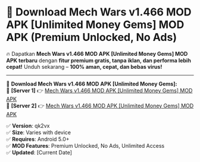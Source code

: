 # 🚀 Download Mech Wars v1.466 MOD APK [Unlimited Money Gems] MOD APK (Premium Unlocked, No Ads)  

🔥 Dapatkan **Mech Wars v1.466 MOD APK [Unlimited Money Gems] MOD APK terbaru** dengan **fitur premium gratis, tanpa iklan, dan performa lebih cepat!** Unduh sekarang – **100% aman, cepat, dan bebas virus!**  

---


🔽 **Download Mech Wars v1.466 MOD APK [Unlimited Money Gems]:**  
🔹 **[Server 1]** 👉 [Mech Wars v1.466 MOD APK [Unlimited Money Gems] MOD APK](https://apkcomod.com?title=Mech_Wars_v1.466_MOD_APK_[Unlimited_Money_Gems])  
🔹 **[Server 2]** 👉 [Mech Wars v1.466 MOD APK [Unlimited Money Gems] MOD APK](https://apkcomod.com?title=Mech_Wars_v1.466_MOD_APK_[Unlimited_Money_Gems])  


✅ **Version**: qk2vx  
✅ **Size**: Varies with device  
✅ **Requires**: Android 5.0+  
✅ **MOD Features**: Premium Unlocked, No Ads, Unlimited Access  
✅ **Updated**: [Current Date]  
